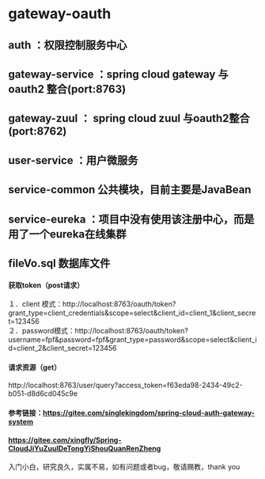 # gateway-oauth
## auth ：权限控制服务中心
## gateway-service ：spring cloud gateway 与 oauth2 整合(port:8763)
## gateway-zuul ： spring cloud zuul 与oauth2整合(port:8762)
## user-service ：用户微服务
## service-common 公共模块，目前主要是JavaBean
## service-eureka ：项目中没有使用该注册中心，而是用了一个eureka在线集群
## fileVo.sql 数据库文件
#### 获取token（post请求）
１．client 模式：http://localhost:8763/oauth/token?grant_type=client_credentials&scope=select&client_id=client_1&client_secret=123456<br/>
２．password模式：http://localhost:8763/oauth/token?username=fpf&password=fpf&grant_type=password&scope=select&client_id=client_2&client_secret=123456

#### 请求资源（get）
http://localhost:8763/user/query?access_token=f63eda98-2434-49c2-b051-d8d6cd045c9e

#### 参考链接：https://gitee.com/singlekingdom/spring-cloud-auth-gateway-system
####            https://gitee.com/xingfly/Spring-CloudJiYuZuulDeTongYiShouQuanRenZheng
入门小白，研究良久，实属不易，如有问题或者bug，敬请赐教，thank you

